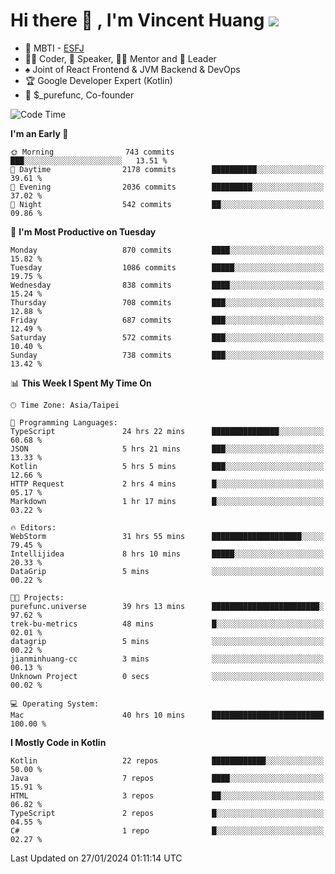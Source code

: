 # Hi there 👋 , I'm Vincent Huang ![](https://komarev.com/ghpvc/?username=Jian-Min-Huang)
- 👀 MBTI - [ESFJ](https://www.16personalities.com/esfj-personality)
- 👨‍💻 Coder, 🎤 Speaker, 👨‍🏫 Mentor and 🚀 Leader
- ♠️ Joint of React Frontend & JVM Backend & DevOps
- 🏆 Google Developer Expert (Kotlin)
- 💼 $_purefunc, Co-founder

<!--START_SECTION:waka-->
![Code Time](http://img.shields.io/badge/Code%20Time-3%2C322%20hrs%2024%20mins-blue)

**I'm an Early 🐤** 

```text
🌞 Morning                743 commits         ███░░░░░░░░░░░░░░░░░░░░░░   13.51 % 
🌆 Daytime                2178 commits        ██████████░░░░░░░░░░░░░░░   39.61 % 
🌃 Evening                2036 commits        █████████░░░░░░░░░░░░░░░░   37.02 % 
🌙 Night                  542 commits         ██░░░░░░░░░░░░░░░░░░░░░░░   09.86 % 
```
📅 **I'm Most Productive on Tuesday** 

```text
Monday                   870 commits         ████░░░░░░░░░░░░░░░░░░░░░   15.82 % 
Tuesday                  1086 commits        █████░░░░░░░░░░░░░░░░░░░░   19.75 % 
Wednesday                838 commits         ████░░░░░░░░░░░░░░░░░░░░░   15.24 % 
Thursday                 708 commits         ███░░░░░░░░░░░░░░░░░░░░░░   12.88 % 
Friday                   687 commits         ███░░░░░░░░░░░░░░░░░░░░░░   12.49 % 
Saturday                 572 commits         ███░░░░░░░░░░░░░░░░░░░░░░   10.40 % 
Sunday                   738 commits         ███░░░░░░░░░░░░░░░░░░░░░░   13.42 % 
```


📊 **This Week I Spent My Time On** 

```text
🕑︎ Time Zone: Asia/Taipei

💬 Programming Languages: 
TypeScript               24 hrs 22 mins      ███████████████░░░░░░░░░░   60.68 % 
JSON                     5 hrs 21 mins       ███░░░░░░░░░░░░░░░░░░░░░░   13.33 % 
Kotlin                   5 hrs 5 mins        ███░░░░░░░░░░░░░░░░░░░░░░   12.66 % 
HTTP Request             2 hrs 4 mins        █░░░░░░░░░░░░░░░░░░░░░░░░   05.17 % 
Markdown                 1 hr 17 mins        █░░░░░░░░░░░░░░░░░░░░░░░░   03.22 % 

🔥 Editors: 
WebStorm                 31 hrs 55 mins      ████████████████████░░░░░   79.45 % 
Intellijidea             8 hrs 10 mins       █████░░░░░░░░░░░░░░░░░░░░   20.33 % 
DataGrip                 5 mins              ░░░░░░░░░░░░░░░░░░░░░░░░░   00.22 % 

🐱‍💻 Projects: 
purefunc.universe        39 hrs 13 mins      ████████████████████████░   97.62 % 
trek-bu-metrics          48 mins             █░░░░░░░░░░░░░░░░░░░░░░░░   02.01 % 
datagrip                 5 mins              ░░░░░░░░░░░░░░░░░░░░░░░░░   00.22 % 
jianminhuang-cc          3 mins              ░░░░░░░░░░░░░░░░░░░░░░░░░   00.13 % 
Unknown Project          0 secs              ░░░░░░░░░░░░░░░░░░░░░░░░░   00.02 % 

💻 Operating System: 
Mac                      40 hrs 10 mins      █████████████████████████   100.00 % 
```

**I Mostly Code in Kotlin** 

```text
Kotlin                   22 repos            ████████████░░░░░░░░░░░░░   50.00 % 
Java                     7 repos             ████░░░░░░░░░░░░░░░░░░░░░   15.91 % 
HTML                     3 repos             ██░░░░░░░░░░░░░░░░░░░░░░░   06.82 % 
TypeScript               2 repos             █░░░░░░░░░░░░░░░░░░░░░░░░   04.55 % 
C#                       1 repo              █░░░░░░░░░░░░░░░░░░░░░░░░   02.27 % 
```




 Last Updated on 27/01/2024 01:11:14 UTC
<!--END_SECTION:waka-->
